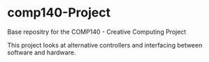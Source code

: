# comp140-Project
Base repositry for the COMP140 - Creative Computing Project

This project looks at alternative controllers and interfacing between software and hardware.

